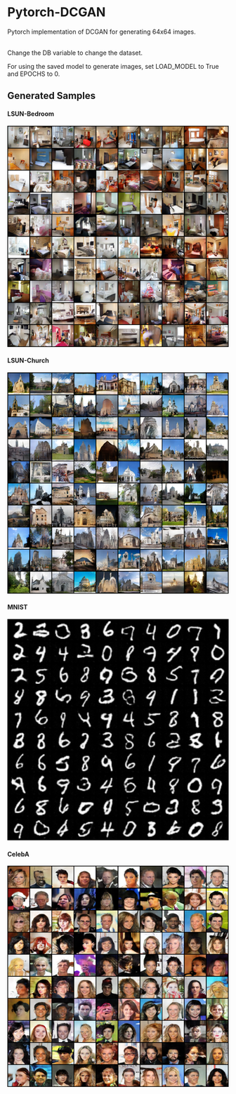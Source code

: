 # Pytorch-DCGAN
Pytorch implementation of DCGAN for generating 64x64 images.

<br>
Change the DB variable to change the dataset.

For using the saved model to generate images, set LOAD_MODEL to True and EPOCHS to 0.


## Generated Samples
#### LSUN-Bedroom
<img src="/Results/LSUN_Bedroom.png"></img>
#### LSUN-Church
<img src="/Results/LSUN_Church.png" width="700"></img>
#### MNIST
<img src="/Results/MNIST.png" width="700"></img>
#### CelebA
<img src="/Results/CelebA.png" width="700"></img>
